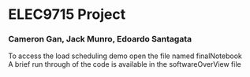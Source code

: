 # ELEC9715 Project
### Cameron Gan, Jack Munro, Edoardo Santagata


To access the load scheduling demo open the file named finalNotebook <br>
A brief run through of the code is available in the softwareOverView file
